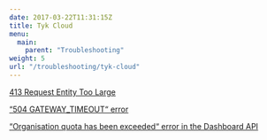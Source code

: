 ```yaml
---
date: 2017-03-22T11:31:15Z
title: Tyk Cloud
menu: 
  main:
    parent: "Troubleshooting"
weight: 5
url: "/troubleshooting/tyk-cloud"
---
```


[413 Request Entity Too Large](/docs/troubleshooting/tyk-cloud/413-request-entity-large/)

[“504 GATEWAY_TIMEOUT“ error](/docs/troubleshooting/tyk-cloud/504-gateway-timeout-error/)

[“Organisation quota has been exceeded“ error in the Dashboard API](/docs/troubleshooting/tyk-cloud/organisation-quota-exceeded-error-dashboard-api/)

